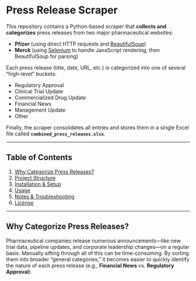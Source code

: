 # Press Release Scraper

This repository contains a Python-based scraper that **collects and categorizes** press releases from two major pharmaceutical websites:

- **Pfizer** (using direct HTTP requests and [BeautifulSoup](https://pypi.org/project/beautifulsoup4/))
- **Merck** (using [Selenium](https://pypi.org/project/selenium/) to handle JavaScript rendering, then BeautifulSoup for parsing)

Each press release (title, date, URL, etc.) is categorized into one of several “high-level” buckets:

- Regulatory Approval  
- Clinical Trial Update  
- Commercialized Drug Update  
- Financial News  
- Management Update  
- Other  

Finally, the scraper consolidates all entries and stores them in a single Excel file called **`combined_press_releases.xlsx`**.

---

## Table of Contents

1. [Why Categorize Press Releases?](#why-categorize-press-releases)
2. [Project Structure](#project-structure)
3. [Installation & Setup](#installation--setup)
4. [Usage](#usage)
5. [Notes & Troubleshooting](#notes--troubleshooting)
6. [License](#license)

---

## Why Categorize Press Releases?

Pharmaceutical companies release numerous announcements—like new trial data, pipeline updates, and corporate leadership changes—on a regular basis. Manually sifting through all of this can be time-consuming. By sorting them into broader “general categories,” it becomes easier to quickly identify the nature of each press release (e.g., **Financial News** vs. **Regulatory Approval**).


